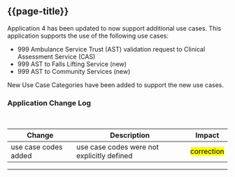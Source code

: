 <div class="bars-blg-expander">
<div class="bars-blg-expander-entry" id="v1.2.0">

## {{page-title}}

Application 4 has been updated to now support additional use cases. This application supports the use of the following use cases:

* 999 Ambulance Service Trust (AST) validation request to Clinical Assessment Service (CAS)
* 999 AST to Falls Lifting Service (new)
* 999 AST to Community Services (new)


New Use Case Categories have been added to support the new use cases. 

### Application Change Log


<br>


| Change                                    | Description                                     | Impact                                                                  | 
|-------------------------------------------|-------------------------------------------------|-------------------------------------------------------------------------|
| use case codes added  | use case codes were not explicitly defined |  <mark style="background-color: Yellow">correction</mark>  |


</div>
</div> 


<hr>
<br>
